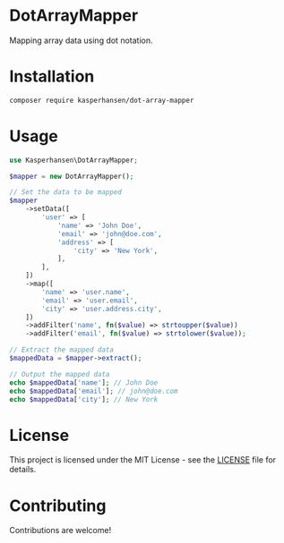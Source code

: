 #  DotArrayMapper

Mapping array data using dot notation.

# Installation

```bash
composer require kasperhansen/dot-array-mapper
```

# Usage

```php
use Kasperhansen\DotArrayMapper;

$mapper = new DotArrayMapper();

// Set the data to be mapped
$mapper
    ->setData([
        'user' => [
            'name' => 'John Doe',
            'email' => 'john@doe.com',
            'address' => [
                'city' => 'New York',
            ],
        ],
    ])
    ->map([
        'name' => 'user.name',
        'email' => 'user.email',
        'city' => 'user.address.city',
    ])
    ->addFilter('name', fn($value) => strtoupper($value))
    ->addFilter('email', fn($value) => strtolower($value));

// Extract the mapped data
$mappedData = $mapper->extract();

// Output the mapped data
echo $mappedData['name']; // John Doe
echo $mappedData['email']; // john@doe.com
echo $mappedData['city']; // New York
```

# License
This project is licensed under the MIT License - see the [LICENSE](LICENSE) file for details.

# Contributing
Contributions are welcome!